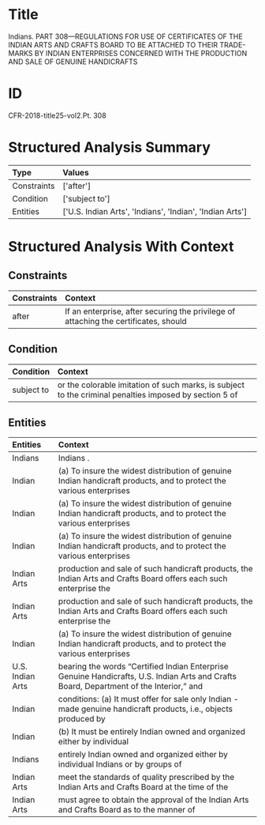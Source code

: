 # Title

 Indians. PART 308—REGULATIONS FOR USE OF CERTIFICATES OF THE INDIAN ARTS AND CRAFTS BOARD TO BE ATTACHED TO THEIR TRADE-MARKS BY INDIAN ENTERPRISES CONCERNED WITH THE PRODUCTION AND SALE OF GENUINE HANDICRAFTS


# ID

 CFR-2018-title25-vol2.Pt. 308


# Structured Analysis Summary

| Type        | Values                                                   |
|:------------|:---------------------------------------------------------|
| Constraints | ['after']                                                |
| Condition   | ['subject to']                                           |
| Entities    | ['U.S. Indian Arts', 'Indians', 'Indian', 'Indian Arts'] |


# Structured Analysis With Context

 


## Constraints

| Constraints   | Context                                                                               |
|:--------------|:--------------------------------------------------------------------------------------|
| after         | If an enterprise,  after securing the privilege of attaching the certificates, should |


## Condition

| Condition   | Context                                                                                                |
|:------------|:-------------------------------------------------------------------------------------------------------|
| subject to  | or the colorable imitation of such marks, is subject to the criminal penalties imposed by section 5 of |


## Entities

| Entities         | Context                                                                                                                                             |
|:-----------------|:----------------------------------------------------------------------------------------------------------------------------------------------------|
| Indians          | Indians .                                                                                                                                           |
| Indian           | (a) To insure the widest distribution of genuine  Indian handicraft products, and to protect the various enterprises                                |
| Indian           | (a) To insure the widest distribution of genuine  Indian handicraft products, and to protect the various enterprises                                |
| Indian           | (a) To insure the widest distribution of genuine  Indian handicraft products, and to protect the various enterprises                                |
| Indian Arts      | production and sale of such handicraft products, the Indian Arts and Crafts Board offers each such enterprise the                                   |
| Indian Arts      | production and sale of such handicraft products, the Indian Arts and Crafts Board offers each such enterprise the                                   |
| Indian           | (a) To insure the widest distribution of genuine  Indian handicraft products, and to protect the various enterprises                                |
| U.S. Indian Arts | bearing the words &#8220;Certified Indian Enterprise Genuine Handicrafts, U.S. Indian Arts and Crafts Board, Department of the Interior,&#8221; and |
| Indian           | conditions: (a) It must offer for sale only Indian -made genuine handicraft products, i.e., objects produced by                                     |
| Indian           | (b) It must be entirely  Indian  owned and organized either by individual                                                                           |
| Indians          | entirely Indian owned and organized either by individual Indians  or by groups of                                                                   |
| Indian Arts      | meet the standards of quality prescribed by the Indian Arts and Crafts Board at the time of the                                                     |
| Indian Arts      | must agree to obtain the approval of the Indian Arts and Crafts Board as to the manner of                                                           |


